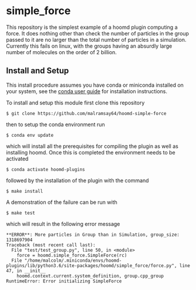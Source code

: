 simple_force
============

This repository is the simplest example of a hoomd plugin computing a force.
It does nothing other than check the number of particles in the group passed to it
are no larger than the total number of particles in a simulation.
Currently this fails on linux,
with the groups having an absurdly large number of molecules on the order of 2 billion.

Install and Setup
-----------------

This install procedure assumes you have conda or miniconda installed on your system,
see the [conda user guide][conda install guide] for installation instructions.

To install and setup this module first clone this repository

```shell
$ git clone https://github.com/malramsay64/hoomd-simple-force
```

then to setup the conda environment run

```shell
$ conda env update
```

which will install all the prerequisites for compiling the plugin
as well as installing hoomd. 
Once this is completed the environment needs to be activated

```shell
$ conda activate hoomd-plugins
```

followed by the installation of the plugin with the command

```shell
$ make install
```

A demonstration of the failure can be run with

```shell
$ make test
```

which will result in the following error message

```python-traceback
**ERROR**: More particles in Group than in Simulation, group_size: 1318697904
Traceback (most recent call last):
  File "test/test_group.py", line 50, in <module>
    force = hoomd.simple_force.SimpleForce(rc)
  File "/home/malcolm/.miniconda/envs/hoomd-plugins/lib/python3.6/site-packages/hoomd/simple_force/force.py", line 47, in __init__
    hoomd.context.current.system_definition, group.cpp_group
RuntimeError: Error initializing SimpleForce
```

[conda install guide]: https://conda.io/docs/user-guide/install/index.html
